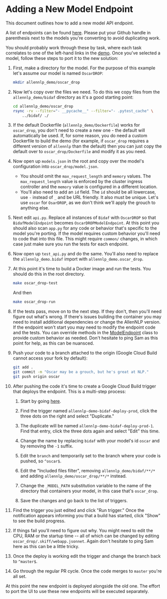 # Adding a New Model Endpoint

This document outlines how to add a new model API endpoint.

A list of endpoints can be found [here](https://github.com/allenai/reviz/issues/61).
Please put your Github handle in parenthesis next to the models you're
converting to avoid duplicating work.

You should probably work through these by task, where each task correlates to one
of the left-hand links in the [demo](https://demo.allennlp.org). Once you've
selected a model, follow these steps to port it to the new solution:

1. First, make a directory for the model. For the purpose of this example let's
   assume our model is named `OscarDROP`:

    ```bash
    mkdir allennlp_demo/oscar_drop
    ```

2. Now let's copy over the files we need. To do this we copy files from the
   `allennlp_demo/bidaf` directory as it's a good starting point:

    ```bash
    cd allennlp_demo/oscar_drop
    rsync -rv --filter="- __pycache__" --filter="- .pytest_cache" \
        ../bidaf/ ./
    ```

3. If the default Dockerfile (`allennlp_demo/Dockerfile`) works for `oscar_drop`, you don't need
   to create a new one - the default will automatically be used. If, for some reason, you
   do need a custom Dockerfile to build the demo (for example, if `oscar_drop` requires
   a different version of `allennlp` than the default) then you can just copy the default over
   to `oscar_drop/Dockerfile` and modify it as you need.

4. Now open up `models.json` in the root and copy over the model's configuration
   into `oscar_drop/model.json`.

    - You should omit the `max_request_length` and `memory` values.
      The `max_request_length` value is enforced by the cluster
      ingress controller and the `memory` value is configured in a different
      location.
    - You'll also need to add an `id` field. The `id` should be all
      lowercase, use `-` instead of `_` and be URL friendly. It also must be
      unique. Let's use `oscar` for `OsarDROP`, as we don't think we'll apply
      the grouch to anything else.

5. Next edit `api.py`. Replace all instances of `Bidaf` with `OscarDROP` so
   that `BidafModelEndpoint` becomes `OscarDROPModelEndpoint`. At this point
   you should also scan `app.py` for any code or behavior that's specific
   to the model you're porting. If the model requires custom behavior you'll
   need to code that into this file. This might require `common/` changes,
   in which case just make sure you run the tests for each endpoint.

6. Now open up `test_api.py` and do the same. You'll also need to replace the
   `allennlp_demo.bidaf` import with `allennlp_demo.oscar_drop`.

7. At this point it's time to build a Docker image and run the tests. You should
   do this in the root directory.

    ```bash
    make oscar_drop-test
    ```

    And then

    ```bash
    make oscar_drop-run
    ```

8. If the tests pass, move on to the next step. If they don't, then you'll need
   figure out what's wrong. If there's issues building the container you may
   need to install additional dependencies or change the AllenNLP version.
   If the endpoint won't start you may need to modify the endpoint code and
   the tests. You can override methods in the [ModelEndpoint](https://github.com/allenai/allennlp-demo/blob/master/allennlp_demo/common/http.py#L55)
   class to provide custom behavior as needed. Don't hesitate to ping Sam as
   this point for help, as this can be nuansced.

9. Push your code to a branch attached to the origin (Google Cloud Build cannot
   access your fork by default):

    ```bash
    git add .
    git commit -m "Oscar may be a grouch, but he's great at NLP."
    git push origin oscar
    ```

10. After pushing the code it's time to create a Google Cloud Build trigger
    that deploys the endpoint. This is a multi-step process:

    1. Start by going [here](https://console.cloud.google.com/cloud-build/triggers?project=ai2-reviz&enabled_repos_list=%255B%257B_22k_22_3A_22_22_2C_22t_22_3A10_2C_22v_22_3A_22_5C_22allennlp-demo_5C_22_22%257D%255D).

    2. Find the trigger named `allennlp-demo-bidaf-deploy-prod`, click the
       three dots on the right and select "Duplicate."

    3. The duplicate will be named `allennlp-demo-bidaf-deploy-prod-1`. Find
       that entry, click the three dots again and select "Edit" this time.

    4. Change the name by replacing `bidaf` with your model's id `oscar`
       and by removing the `-1` suffix.

    5. Edit the `branch` and temporarily set to the branch where your code
       is pushed, so `^oscar$`.

    6. Edit the "Included files filter", removing `allennlp_demo/bidaf/**/*`
       and adding `allennlp_demo/oscar_drop/**/*` instead.

    7. Change the `_MODEL_PATH` substitution variable to the name of the
       directory that containers your model, in this case that's `oscar_drop`.

    8. Save the changes and go back to the list of triggers.

11. Find the trigger you just edited and click "Run trigger." Once the notification
    appears informing you that a build has started, click "Show" to see the
    build progress.

12. If things fail you'll need to figure out why. You might need to edit the
    CPU, RAM or the startup time -- all of which can be changed by editing
    `oscar_drop/.skiff/webapp.jsonnet`.  Again don't hesitate to ping Sam
    here as this can be a little tricky.

13. Once the deploy is working edit the trigger and change the branch back to
    `^master$`.

14. Go through the regular PR cycle. Once the code merges to `master` you're
    all set.

At this point the new endpoint is deployed alongside the old one. The effort
to port the UI to use these new endpoints will be executed separately.
